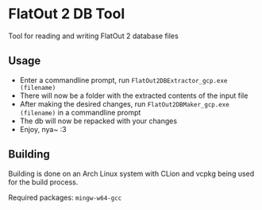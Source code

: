 # FlatOut 2 DB Tool

Tool for reading and writing FlatOut 2 database files

## Usage

- Enter a commandline prompt, run `FlatOut2DBExtractor_gcp.exe (filename)`
- There will now be a folder with the extracted contents of the input file
- After making the desired changes, run `FlatOut2DBMaker_gcp.exe (filename)` in a commandline prompt
- The db will now be repacked with your changes
- Enjoy, nya~ :3

## Building

Building is done on an Arch Linux system with CLion and vcpkg being used for the build process.

Required packages: `mingw-w64-gcc`
